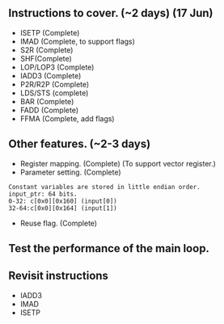 ## Instructions to cover. (~2 days) (17 Jun)
* ISETP (Complete)
* IMAD (Complete, to support flags)
* S2R (Complete)
* SHF(Complete)
* LOP/LOP3 (Complete)
* IADD3 (Complete)
* P2R/R2P (Complete)
* LDS/STS (complete)
* BAR (Complete)
* FADD (Complete)
* FFMA (Complete, add flags)

## Other features. (~2-3 days)
* Register mapping. (Complete) (To support vector register.)
* Parameter setting. (Complete)
```
Constant variables are stored in little endian order.
input_ptr: 64 bits.
0-32: c[0x0][0x160] (input[0])
32-64:c[0x0][0x164] (input[1])
```
* Reuse flag. (Complete)

## Test the performance of the main loop.

## Revisit instructions
* IADD3
* IMAD
* ISETP